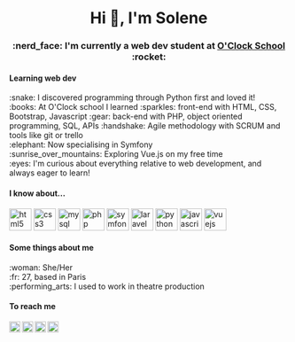 
<h1 align="center">Hi 👋, I'm Solene</h1>
<h3 align="center">:nerd_face: I'm currently a web dev student at <a href="https://oclock.io/" target="blank">O'Clock School</a> :rocket:</h3>

<h4 align="left">Learning web dev</h4>
<p align="left">
  :snake: I discovered programming through Python first and loved it!
  <br>
  :books: At O'Clock school I learned :sparkles: front-end with HTML, CSS, Bootstrap, Javascript :gear: back-end with PHP, object oriented programming, SQL, APIs :handshake: Agile methodology with SCRUM and tools like git or trello
  <br>
  :elephant: Now specialising in Symfony
  <br>
  :sunrise_over_mountains: Exploring Vue.js on my free time
  <br>
  :eyes: I'm curious about everything relative to web development, and always eager to learn!
</p>

<h4 align="left">I know about...</h4>
<p align="left">
  <img src="https://devicons.github.io/devicon/devicon.git/icons/html5/html5-original-wordmark.svg" alt="html5" width="40" height="40"/>
  <img src="https://devicons.github.io/devicon/devicon.git/icons/css3/css3-original-wordmark.svg" alt="css3" width="40" height="40"/>
  <img src="https://devicons.github.io/devicon/devicon.git/icons/mysql/mysql-original-wordmark.svg" alt="mysql" width="40" height="40"/>
  <img src="https://devicons.github.io/devicon/devicon.git/icons/php/php-original.svg" alt="php" width="40" height="40"/>
  <img src="https://symfony.com/logos/symfony_black_03.svg" alt="symfony" width="40" height="40"/>
  <img src="https://devicons.github.io/devicon/devicon.git/icons/laravel/laravel-plain-wordmark.svg" alt="laravel" width="40" height="40"/>
  <img src="https://devicons.github.io/devicon/devicon.git/icons/python/python-original-wordmark.svg" alt="python" width="40" height="40"/>
  <img src="https://devicons.github.io/devicon/devicon.git/icons/javascript/javascript-original.svg" alt="javascript" width="40" height="40"/>
  <img src="https://devicons.github.io/devicon/devicon.git/icons/vuejs/vuejs-original-wordmark.svg" alt="vuejs" width="40" height="40"/>
</p>

<h4 align="left">Some things about me</h4>
<p align="left">
  :woman: She/Her
  <br>
  :fr: 27, based in Paris
  <br>
  :performing_arts: I used to work in theatre production
</p>

<h4 align="left">To reach me</h4>
<a href="https://www.linkedin.com/in/solenelivran/" target="_blank">
  <img align="left" src="https://image.flaticon.com/icons/svg/174/174857.svg" alt="https://www.linkedin.com/in/solenelivran/" height="20" width="20" />
</a>
<a href="mailto:s.livran@gmail.com" target="_blank">
  <img align="left" src="https://image.flaticon.com/icons/svg/732/732200.svg" alt="s.livran@gmail.com" height="20" width="20" />
</a>
<a href="https://twitter.com/lily_solene" target="_blank">
  <img align="left" src="https://image.flaticon.com/icons/svg/733/733579.svg" alt="twitter @lily_solene" height="20" width="20" />
</a>
<a href="https://www.instagram.com/solene_code/" target="_blank">
  <img align="left" src="https://image.flaticon.com/icons/svg/2111/2111463.svg" alt="instagram @solene_code" height="20" width="20" />
</a>
